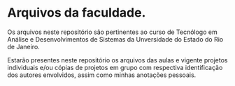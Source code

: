 # Arquivos da faculdade.

Os arquivos neste repositório são pertinentes ao curso de Tecnólogo em Análise e Desenvolvimentos de Sistemas da Unversidade do Estado do Rio de Janeiro.

Estarão presentes neste repositório os arquivos das aulas e vigente projetos individuais e/ou cópias de projetos em grupo com respectiva identificação dos autores envolvidos, assim como minhas anotações pessoais.

